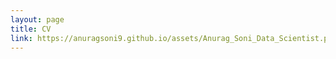 ```yaml
---
layout: page
title: CV
link: https://anuragsoni9.github.io/assets/Anurag_Soni_Data_Scientist.pdf
---
```





